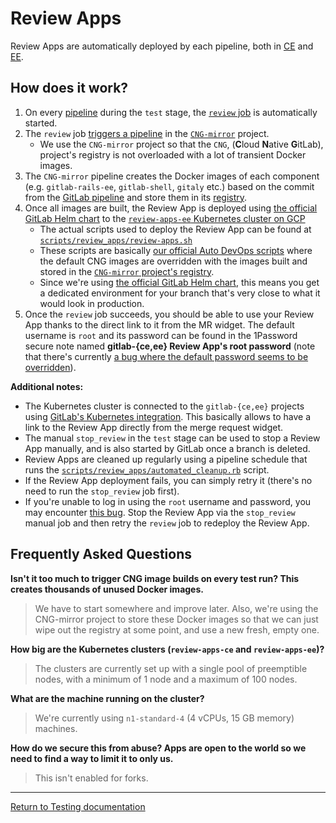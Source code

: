 # Review Apps

Review Apps are automatically deployed by each pipeline, both in
[CE](https://gitlab.com/gitlab-org/gitlab-ce/merge_requests/22010) and
[EE](https://gitlab.com/gitlab-org/gitlab-ee/merge_requests/6665).

## How does it work?

1. On every [pipeline][gitlab-pipeline] during the `test` stage, the
  [`review` job][review-job] is automatically started.
1. The `review` job [triggers a pipeline][cng-pipeline] in the
  [`CNG-mirror`][cng-mirror] project.
    - We use the `CNG-mirror` project so that the `CNG`, (**C**loud **N**ative
      **G**itLab), project's registry is not overloaded with a lot of transient
      Docker images.
1. The `CNG-mirror` pipeline creates the Docker images of each component (e.g.
  `gitlab-rails-ee`, `gitlab-shell`, `gitaly` etc.) based on the commit from the
  [GitLab pipeline][gitlab-pipeline] and store them in its
  [registry][cng-mirror-registry].
1. Once all images are built, the Review App is deployed using
  [the official GitLab Helm chart][helm-chart] to the
  [`review-apps-ee` Kubernetes cluster on GCP][review-apps-ee]
    - The actual scripts used to deploy the Review App can be found at
      [`scripts/review_apps/review-apps.sh`][review-apps.sh]
    - These scripts are basically
      [our official Auto DevOps scripts][Auto-DevOps.gitlab-ci.yml] where the
      default CNG images are overridden with the images built and stored in the
      [`CNG-mirror` project's registry][cng-mirror-registry].
    - Since we're using [the official GitLab Helm chart][helm-chart], this means
      you get a dedicated environment for your branch that's very close to what it
      would look in production.
1. Once the `review` job succeeds, you should be able to use your Review App
  thanks to the direct link to it from the MR widget. The default username is
  `root` and its password can be found in the 1Password secure note named
  **gitlab-{ce,ee} Review App's root password** (note that there's currently
  [a bug where the default password seems to be overridden][password-bug]).

**Additional notes:**

- The Kubernetes cluster is connected to the `gitlab-{ce,ee}` projects using
  [GitLab's Kubernetes integration][gitlab-k8s-integration]. This basically
  allows to have a link to the Review App directly from the merge request widget.
- The manual `stop_review` in the `test` stage can be used to stop a Review App
  manually, and is also started by GitLab once a branch is deleted.
- Review Apps are cleaned up regularly using a pipeline schedule that runs
  the [`scripts/review_apps/automated_cleanup.rb`][automated_cleanup.rb] script.
- If the Review App deployment fails, you can simply retry it (there's no need
  to run the `stop_review` job first).
- If you're unable to log in using the `root` username and password, you may
  encounter [this bug][password-bug]. Stop the Review App via the `stop_review`
  manual job and then retry the `review` job to redeploy the Review App.

## Frequently Asked Questions

**Isn't it too much to trigger CNG image builds on every test run? This creates
thousands of unused Docker images.**

  > We have to start somewhere and improve later. Also, we're using the
  CNG-mirror project to store these Docker images so that we can just wipe out
  the registry at some point, and use a new fresh, empty one.

**How big are the Kubernetes clusters (`review-apps-ce` and `review-apps-ee`)?**

  > The clusters are currently set up with a single pool of preemptible nodes,
  with a minimum of 1 node and a maximum of 100 nodes.

**What are the machine running on the cluster?**

  > We're currently using `n1-standard-4` (4 vCPUs, 15 GB memory) machines.

**How do we secure this from abuse? Apps are open to the world so we need to
find a way to limit it to only us.**

  > This isn't enabled for forks.

[gitlab-pipeline]: https://gitlab.com/gitlab-org/gitlab-ce/pipelines/35850709
[review-job]: https://gitlab.com/gitlab-org/gitlab-ce/-/jobs/118076368
[cng-mirror]: https://gitlab.com/gitlab-org/build/CNG-mirror
[cng-pipeline]: https://gitlab.com/gitlab-org/build/CNG-mirror/pipelines/35883435
[cng-mirror-registry]: https://gitlab.com/gitlab-org/build/CNG-mirror/container_registry
[helm-chart]: https://gitlab.com/charts/gitlab/
[review-apps-ee]: https://console.cloud.google.com/kubernetes/clusters/details/us-central1-b/review-apps-ee?project=gitlab-review-apps
[review-apps.sh]: https://gitlab.com/gitlab-org/gitlab-ee/blob/master/scripts/review_apps/review-apps.sh
[automated_cleanup.rb]: https://gitlab.com/gitlab-org/gitlab-ee/blob/master/scripts/review_apps/automated_cleanup.rb
[Auto-DevOps.gitlab-ci.yml]: https://gitlab.com/gitlab-org/gitlab-ce/blob/master/lib/gitlab/ci/templates/Auto-DevOps.gitlab-ci.yml
[gitlab-k8s-integration]: https://docs.gitlab.com/ee/user/project/clusters/index.html
[password-bug]: https://gitlab.com/gitlab-org/gitlab-ce/issues/53621

---

[Return to Testing documentation](index.md)
